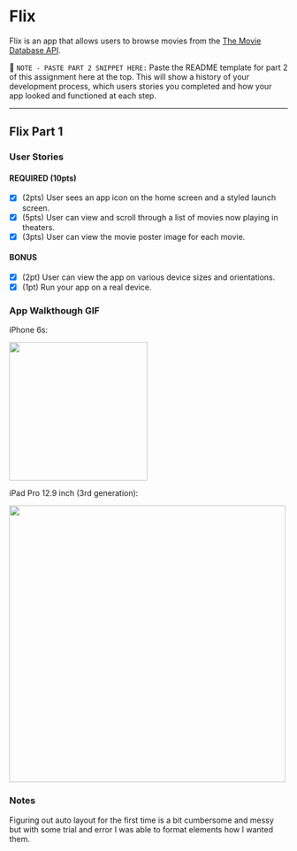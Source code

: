 # Flix
Flix is an app that allows users to browse movies from the [The Movie Database API](http://docs.themoviedb.apiary.io/#).

📝 `NOTE - PASTE PART 2 SNIPPET HERE:` Paste the README template for part 2 of this assignment here at the top. This will show a history of your development process, which users stories you completed and how your app looked and functioned at each step.

---

## Flix Part 1

### User Stories

#### REQUIRED (10pts)
- [x] (2pts) User sees an app icon on the home screen and a styled launch screen.
- [x] (5pts) User can view and scroll through a list of movies now playing in theaters.
- [x] (3pts) User can view the movie poster image for each movie.

#### BONUS
- [x] (2pt) User can view the app on various device sizes and orientations.
- [x] (1pt) Run your app on a real device.

### App Walkthough GIF
iPhone 6s:

<img src="https://i.imgur.com/eeP5zwj.gif" width=250><br>

iPad Pro 12.9 inch (3rd generation):

<img src="https://i.imgur.com/pbkLWhb.gif" width=500><br>

### Notes
Figuring out auto layout for the first time is a bit cumbersome and messy but with some trial and error I was able to format elements how I wanted them.
